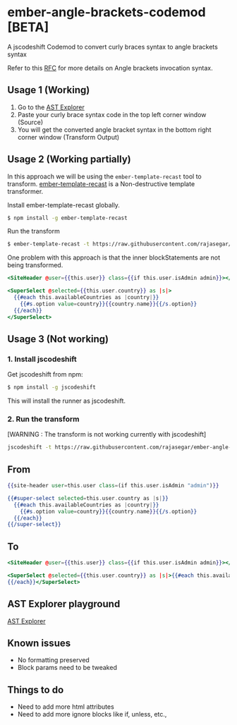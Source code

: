 # ember-angle-brackets-codemod [BETA]
A jscodeshift Codemod to convert curly braces syntax to angle brackets syntax

Refer to this [RFC](https://github.com/emberjs/rfcs/blob/master/text/0311-angle-bracket-invocation.md) for more details on Angle brackets invocation syntax.

## Usage 1 (Working)

1. Go to the [AST Explorer](https://astexplorer.net/#/gist/b128d5545d7ccc52400b922f3b5010b4/571266d8c29cb8eb1bd5730c0c388526081cce46)
2. Paste your curly brace syntax code in the top left corner window (Source)
3. You will get the converted angle bracket syntax in the bottom right corner window (Transform Output)

## Usage 2 (Working partially)
In this approach we will be using the `ember-template-recast` tool  to transform.
[ember-template-recast](https://github.com/ember-template-lint/ember-template-recast) is a Non-destructive template transformer.

Install ember-template-recast globally.
```sh
$ npm install -g ember-template-recast
```

Run the transform
```sh
$ ember-template-recast -t https://raw.githubusercontent.com/rajasegar/ember-angle-brackets-codemods/master/etr-transform.js app/templates
```

One problem with this approach is that the inner blockStatements are not being transformed.

```hbs
<SiteHeader @user={{this.user}} class={{if this.user.isAdmin admin}}></SiteHeader>

<SuperSelect @selected={{this.user.country}} as |s|>
  {{#each this.availableCountries as |country|}}
    {{#s.option value=country}}{{country.name}}{{/s.option}}
  {{/each}}
</SuperSelect>
```


## Usage 3 (Not working)

### 1. Install jscodeshift
Get jscodeshift from npm:

```sh
$ npm install -g jscodeshift
```
This will install the runner as jscodeshift.

### 2. Run the transform
[WARNING : The transform is not working currently with jscodeshift]

```sh
jscodeshift -t https://raw.githubusercontent.com/rajasegar/ember-angle-brackets-codemods/master/transform.js app/templates
```


## From
```hbs
{{site-header user=this.user class=(if this.user.isAdmin "admin")}}

{{#super-select selected=this.user.country as |s|}}
  {{#each this.availableCountries as |country|}}
    {{#s.option value=country}}{{country.name}}{{/s.option}}
  {{/each}}
{{/super-select}}
```

## To
```hbs
<SiteHeader @user={{this.user}} class={{if this.user.isAdmin admin}}></SiteHeader>

<SuperSelect @selected={{this.user.country}} as |s|>{{#each this.availableCountries as |country|}}    <S.option value={{country}}>{{country.name}}</S.option>
{{/each}}</SuperSelect>
```

## AST Explorer playground
[AST Explorer](https://astexplorer.net/#/gist/b128d5545d7ccc52400b922f3b5010b4/571266d8c29cb8eb1bd5730c0c388526081cce46)

## Known issues
- No formatting preserved
- Block params need to be tweaked

## Things to do
- Need to add more html attributes
- Need to add more ignore blocks like if, unless, etc.,
